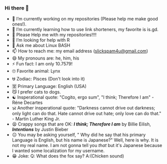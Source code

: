 ### Hi there 👋


<!--**pawstar-lag/pawstar-lag** is a ✨ _special_ ✨ repository because its `README.md` (this file) appears on your GitHub profile. -->

<!--Here are some ideas to get you started:-->

- 🔭 I’m currently working on my repositories (Please help me make good ones!).
- 🌱 I’m currently learning how to use link shorteners, my favorite is is.gd.
- 🥺 Please Help me with my repositories!!!!
- 🤔 I’m looking for help with R
- 💬 Ask me about Linux BASH
- 📫 How to reach me: my email address (slickspam4u@gmail.com)
- 😄 My pronouns are: he, him, his
- ⚡ Fun fact: I am only 10.7579!
- 🙄 Favorite animal: Lynx
- ⛎ Zodiac: Pisces (Don't look into it)
- 🈺 Primary Language: English (USA)
- 😼 I prefer cats to dogs.
- ☯ Insperational quote: "Cogito, ergo sum", "I think; Therefore I am" - Réne Decartes
- 🕉 Another insperational quote: "Darkness cannot drive out darkness; only light can do that. Hate cannot drive out hate; only love can do that." - Martin Luther King Jr.
- 😫 Crappy songs that are OK: **_I think; Therefore I am_** by Billie Eilish, **_Intentions_** by Justin Bieber
- 😐 You may be asking yourself, " Why did he say that his primary Language is English, but his name is Japanese?" Well, here is why. It is not my real name. I am not gonna tell you _that_ but it's Japanese because I wanted some localization for my username.
- 😁 Joke: Q: What does the fox say? A:(Chicken sound)
